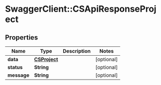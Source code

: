 # SwaggerClient::CSApiResponseProject

## Properties
Name | Type | Description | Notes
------------ | ------------- | ------------- | -------------
**data** | [**CSProject**](CSProject.md) |  | [optional] 
**status** | **String** |  | [optional] 
**message** | **String** |  | [optional] 


